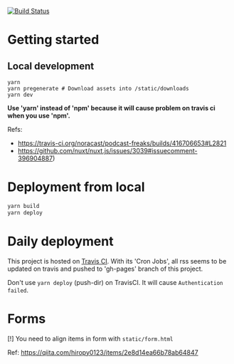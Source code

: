 [![Build Status](https://travis-ci.org/noracast/podcast-freaks.svg?branch=master)](https://travis-ci.org/noracast/podcast-freaks)


# Getting started

## Local development

```
yarn
yarn pregenerate # Download assets into /static/downloads
yarn dev
```

**Use 'yarn' instead of 'npm' because it will cause problem on travis ci when you use 'npm'.**

Refs:
- https://travis-ci.org/noracast/podcast-freaks/builds/416706653#L2821
- https://github.com/nuxt/nuxt.js/issues/3039#issuecomment-396904887)

# Deployment from local

```sh
yarn build
yarn deploy
```

# Daily deployment

This project is hosted on [Travis CI](https://travis-ci.org/developersjp/podcast-freaks). With its 'Cron Jobs', all rss seems to be updated on travis and pushed to 'gh-pages' branch of this project.

Don't use `yarn deploy` (push-dir) on TravisCI. It will cause `Authentication failed`.


# Forms

[!] You need to align items in form with `static/form.html`

Ref: https://qiita.com/hiropy0123/items/2e8d14ea66b78ab64847
